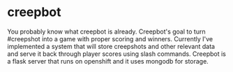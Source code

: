 # creepbot
You probably know what creepbot is already. Creepbot's goal to turn #creepshot into a game with proper scoring and winners. Currently I've implemented a system that will store creepshots and other relevant data and serve it back through player scores using slash commands. Creepbot is a flask server that runs on openshift and it uses mongodb for storage. 
